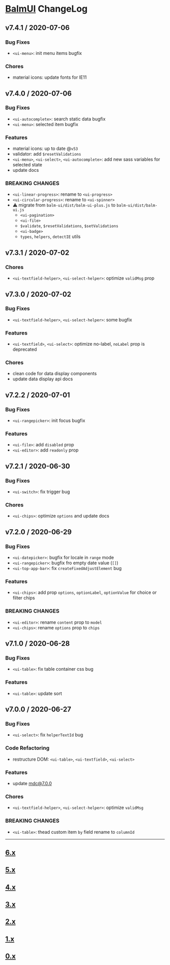 # [BalmUI](https://material.balmjs.com) ChangeLog

## v7.4.1 / 2020-07-06

### Bug Fixes

- `<ui-menu>`: init menu items bugfix

### Chores

- material icons: update fonts for IE11

## v7.4.0 / 2020-07-06

### Bug Fixes

- `<ui-autocomplete>`: search static data bugfix
- `<ui-menu>`: selected item bugfix

### Features

- material icons: up to date @`v53`
- validator: add `$resetValidations`
- `<ui-menu>`, `<ui-select>`, `<ui-autocomplete>`: add new sass variables for selected state
- update docs

### BREAKING CHANGES

- `<ui-linear-progress>`: rename to `<ui-progress>`
- `<ui-circular-progress>`: rename to `<ui-spinner>`
- ⚠️ migrate from `balm-ui/dist/balm-ui-plus.js` to `balm-ui/dist/balm-ui.js`
  - `<ui-pagination>`
  - `<ui-file>`
  - `$validate`, `$resetValidations`, `$setValidations`
  - `<ui-badge>`
  - `types`, `helpers`, `detectIE` utils

## v7.3.1 / 2020-07-02

### Chores

- `<ui-textfield-helper>`, `<ui-select-helper>`: optimize `validMsg` prop

## v7.3.0 / 2020-07-02

### Bug Fixes

- `<ui-textfield-helper>`, `<ui-select-helper>`: some bugfix

### Features

- `<ui-textfield>`, `<ui-select>`: optimize no-label, `noLabel` prop is deprecated

### Chores

- clean code for data display components
- update data display api docs

## v7.2.2 / 2020-07-01

### Bug Fixes

- `<ui-rangepicker>`: init focus bugfix

### Features

- `<ui-file>`: add `disabled` prop
- `<ui-editor>`: add `readonly` prop

## v7.2.1 / 2020-06-30

### Bug Fixes

- `<ui-switch>`: fix trigger bug

### Chores

- `<ui-chips>`: optimize `options` and update docs

## v7.2.0 / 2020-06-29

### Bug Fixes

- `<ui-datepicker>`: bugfix for locale in `range` mode
- `<ui-rangepicker>`: bugfix fro empty date value (`[]`)
- `<ui-top-app-bar>`: fix `createFixedAdjustElement` bug

### Features

- `<ui-chips>`: add prop `options`, `optionLabel`, `optionValue` for choice or filter chips

### BREAKING CHANGES

- `<ui-editor>`: rename `content` prop to `model`
- `<ui-chips>`: rename `options` prop to `chips`

## v7.1.0 / 2020-06-28

### Bug Fixes

- `<ui-table>`: fix table container css bug

### Features

- `<ui-table>`: update sort

## v7.0.0 / 2020-06-27

### Bug Fixes

- `<ui-select>`: fix `helperTextId` bug

### Code Refactoring

- restructure DOM: `<ui-table>`, `<ui-textfield>`, `<ui-select>`

### Features

- update [mdc@7.0.0](https://github.com/material-components/material-components-web/blob/master/CHANGELOG.md#700-2020-06-23)

### Chores

- `<ui-textfield-helper>`, `<ui-select-helper>`: optimize `validMsg`

### BREAKING CHANGES

- `<ui-table>`: thead custom item `by` field rename to `columnId`

---

## [6.x](https://github.com/balmjs/balm-ui/blob/6.x/CHANGELOG.md)

## [5.x](https://github.com/balmjs/balm-ui/blob/5.x/CHANGELOG.md)

## [4.x](https://github.com/balmjs/balm-ui/blob/4.x/CHANGELOG.md)

## [3.x](https://github.com/balmjs/balm-ui/blob/3.x/CHANGELOG.md)

## [2.x](https://github.com/balmjs/balm-ui/blob/2.x/CHANGELOG.md)

## [1.x](https://github.com/balmjs/balm-ui/blob/1.x/CHANGELOG.md)

## [0.x](https://github.com/balmjs/balm-ui/blob/0.14.x/CHANGELOG.md)
